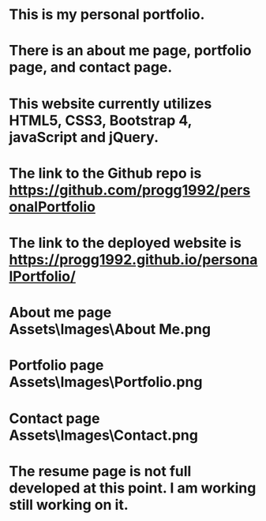# This is my personal portfolio.
# There is an about me page, portfolio page, and contact page.
# This website currently utilizes HTML5, CSS3, Bootstrap 4, javaScript and jQuery.
# The link to the Github repo is https://github.com/progg1992/personalPortfolio
# The link to the deployed website is https://progg1992.github.io/personalPortfolio/
# About me page Assets\Images\About Me.png
# Portfolio page Assets\Images\Portfolio.png
# Contact page Assets\Images\Contact.png
# The resume page is not full developed at this point. I am working still working on it.